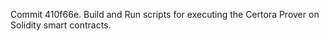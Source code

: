 Commit 410f66e.                    Build and Run scripts for executing the Certora Prover on Solidity smart contracts.